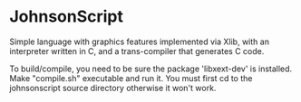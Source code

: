 # JohnsonScript
Simple language with graphics features implemented via Xlib, with an interpreter written in C, and a trans-compiler that generates C code.

To build/compile, you need to be sure the package 'libxext-dev' is installed. 
Make "compile.sh" executable and run it. You must first cd to the johnsonscript source directory otherwise it won't work. 

